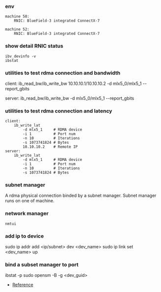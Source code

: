 ### env
```
machine 50:
    RNIC: BlueField-3 integrated ConnectX-7

machine 52:
    RNIC: BlueField-3 integrated ConnectX-7
```

### show detail RNIC status
```
ibv_devinfo -v
ibstat
```

### utilities to test rdma connection and bandwidth
client:
    ib_read_bw/ib_write_bw 10.10.10.1/10.10.10.2 -d mlx5_0/mlx5_1 --report_gbits

server:
    ib_read_bw/ib_write_bw -d mlx5_0/mlx5_1 --report_gbits

### utilities to test rdma connection and latency
```
client:
    ib_write_lat       
        -d mlx5_1     # RDMA device
        -i 1          # Port num
        -n 10         # Iterations
        -s 1073741824 # Bytes
        10.10.10.2    # Remote IP
server:
    ib_write_lat       
        -d mlx5_1     # RDMA device
        -i 1          # Port num
        -n 10         # Iterations
        -s 1073741824 # Bytes
```
### subnet manager
A rdma physical connection binded by a subnet manager. Subnet manager runs on one of machine.

### network manager
```
nmtui
```

### add ip to device
sudo ip addr add <ip/subnet> dev <dev_name>
sudo ip link set <dev_name> up

### bind a subset manager to port
ibstat -p
sudo opensm -B -g <dev_guid>

* [Reference](https://blog.csdn.net/essencelite/article/details/143898032)

